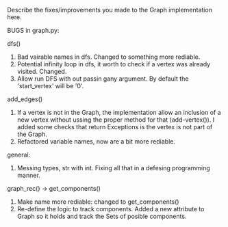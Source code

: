 Describe the fixes/improvements you made to the Graph implementation here.

BUGS in graph.py:

dfs()

1.  Bad vairable names in dfs. Changed to something more rediable.
2.  Potential infinity loop in dfs, it worth to check if a vertex was already visited. Changed.
3.  Allow run DFS with out passin gany argument. By default the 'start_vertex' will be '0'.

add_edges()

1.  If a vertex is not in the Graph, the implementation allow an inclusion of a new vertex without
    ussing the proper method for that (add-vertex()). I added some checks that return Exceptions is
    the vertex is not part of the Graph.
2.  Refactored variable names, now are a bit more rediable.

general:

1.  Messing types, str with int. Fixing all that in a defesing programming manner.

graph_rec() -> get_components()

1.  Make name more rediable: changed to get_components()
2.  Re-define the logic to track components. Added a new attribute to Graph so it holds and track the Sets of posible components.
